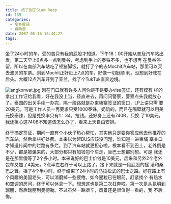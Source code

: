 ```yaml
---
title: 终于到了Siam Reap
id: 135
categories:
  - 窄多废话
  - 自助游
date: 2007-05-16 16:44:27
tags:
---
```


坐了24小时的车，受的苦只有我的屁股才知道。下午18：00开始从普及汽车站出发，第二天早上6点多一点到曼谷，考虑到手上的泰铢不多，也不想再 在曼谷停留，所以在南部汽车站吃了顿猪脚饭，就打了个的去Mochit汽车站，那里可以买去波贝的车票。刚到Mochit正好赶上7点的车，好像一切挺顺 利。没想到好戏在后头。大概12点汽车开到了亚兰，找了个TukTuk直奔边境。

![angkorwat.jpg](http://www.zhaiduo.com/wp-content/data/angkorwat.jpg)
刚在门口就有许多人问你是不是要办visa签证，还有模有 样的拿出工作证给我看，好在我没上当，径直进去，再问问警察，警察点头我就放心了。泰国的出关手续一办完，隔一段路就是办柬埔寨签证的窗口，LP上讲只需 要20美元，可是工作人员一再要求只受1000泰铢，奶奶的，而且在隔壁就可以用美元换泰铢，但是兑换率只有1：34，抢钱。还好身上还有740B，只换 了10美元，我还担心这740B不知道该怎么办了，看来上天自由安排。

终于搞定签证，期间一直有个小伙子热心帮忙，其实他只是要你答应他去他推荐的汽车站，然后拿些好处费。本来以为赶BUS应该没问题，谁知道一进柬埔 寨关口才知道传闻中的烂路有多烂。到了汽车站就更担心啦，根本看不到巴士，老外倒是不少，都是被骗来的，大部分都只有加钱包个车走，坐巴士想都别想。可是 我还是在那里傻等了2个多小时。本来说好的巴士价钱是10美元，后来和另外2个老外包车又加了4美元。2点半左右终于可以上路了。接下来就是一段屁股的摇 滚和桑巴之舞。摇了4个半小时，终于结束了24小时的马拉松式的巴士之路。好在路上有个风趣的美国老头，可以消磨掉一些疲倦。如今暹粒已在眼前，赶紧找个 有热水和空调的房间，终于可以休息一下。想想这也是第二次狂奔啦。第一次是从昆明到瑞丽，然后瑞丽到曼德勒。不过虽然一路艰辛，风景还是很值得一看的，我 不后悔。